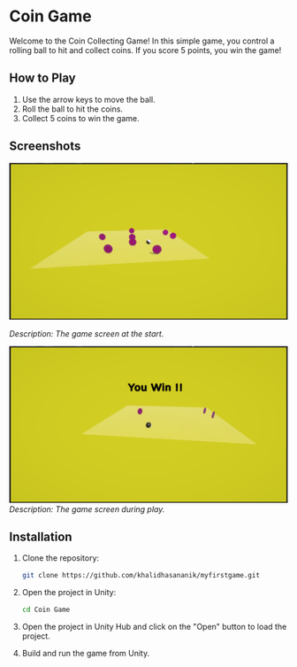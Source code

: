 # Coin Game

Welcome to the Coin Collecting Game! In this simple game, you control a rolling ball to hit and collect coins. If you score 5 points, you win the game!

## How to Play

1. Use the arrow keys to move the ball.
2. Roll the ball to hit the coins.
3. Collect 5 coins to win the game.

## Screenshots

![Game Start](/Screenshot1.png)

*Description: The game screen at the start.*

![Game Play](/Screenshot2.png)
*Description: The game screen during play.*

## Installation

1. Clone the repository:
    ```sh
    git clone https://github.com/khalidhasananik/myfirstgame.git
    ```
2. Open the project in Unity:

    ```sh
    cd Coin Game
    ```
3. Open the project in Unity Hub and click on the "Open" button to load the project.
4. Build and run the game from Unity.


